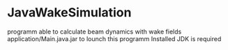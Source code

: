 # JavaWakeSimulation
 programm able to calculate beam dynamics with wake fields
 application/Main.java.jar to lounch this programm
Installed JDK is required